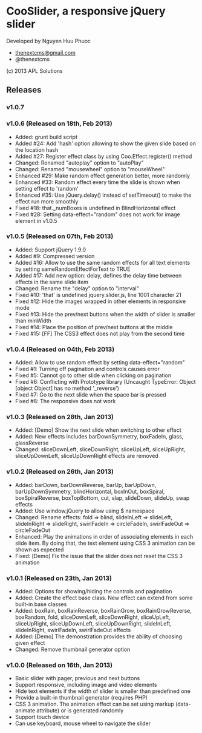 # CooSlider, a responsive jQuery slider #

Developed by Nguyen Huu Phuoc
* thenextcms@gmail.com
* @thenextcms

(c) 2013 APL Solutions

## Releases ##

### v1.0.7 ###

### v1.0.6 (Released on 18th, Feb 2013) ###
- Added: grunt build script
- Added #24: Add 'hash' option allowing to show the given slide based on the location hash
- Added #27: Register effect class by using Coo.Effect.register() method
- Changed: Renamed "autoplay" option to "autoPlay"
- Changed: Renamed "mousewheel" option to "mouseWheel"
- Enhanced #29: Make random effect generation better, more randomly
- Enhanced #33: Random effect every time the slide is shown when setting effect to 'random'
- Enhanced #35: Use jQuery.delay() instead of setTimeout() to make the effect run more smoothly
- Fixed #18: that._numBoxes is undefined in BlindHorizontal effect
- Fixed #28: Setting data-effect="random" does not work for image element in v1.0.5

### v1.0.5 (Released on 07th, Feb 2013) ###
- Added: Support jQuery 1.9.0
- Added #9: Compressed version
- Added #16: Allow to use the same random effects for all text elements by setting sameRandomEffectForText to TRUE
- Added #17: Add new option: delay, defines the delay time between effects in the same slide item
- Changed: Rename the "delay" option to "interval"
- Fixed #10: 'that' is undefined  jquery.slider.js, line 1001 character 21
- Fixed #12: Hide the images wrapped in other elements in responsive mode
- Fixed #13: Hide the prev/next buttons when the width of slider is smaller than minWidth
- Fixed #14: Place the position of prev/next buttons at the middle
- Fixed #15: [FF] The CSS3 effect does not play from the second time

### v1.0.4 (Released on 04th, Feb 2013) ###
- Added: Allow to use random effect by setting data-effect="random"
- Fixed #1: Turning off pagination and controls causes error
- Fixed #5: Cannot go to other slide when clicking on pagination
- Fixed #6: Conflicting with Prototype library (Uncaught TypeError: Object [object Object] has no method '_reverse')
- Fixed #7: Go to the next slide when the space bar is pressed
- Fixed #8: The responsive does not work

### v1.0.3 (Released on 28th, Jan 2013) ###
- Added: [Demo] Show the next slide when switching to other effect
- Added: New effects includes barDownSymmetry, boxFadeIn, glass, glassReverse
- Changed: sliceDownLeft, sliceDownRight, sliceUpLeft, sliceUpRight, sliceUpDownLeft, sliceUpDownRight effects are removed

### v1.0.2 (Released on 26th, Jan 2013) ###
- Added: barDown, barDownReverse, barUp, barUpDown, barUpDownSymmetry, blindHorizontal, boxInOut, boxSpiral,
boxSpiralReverse, boxTopBottom, cut, slap, slideDown, slideUp, swap effects
- Added: Use window.jQuery to allow using $ namespace
- Changed: Rename effects: fold => blind, slideInLeft => slideLeft, slideInRight => slideRight, swirlFadeIn => circleFadeIn, swirlFadeOut => circleFadeOut
- Enhanced: Play the animations in order of associating elements in each slide item. By doing that, the text element using CSS 3 animation can be shown as expected
- Fixed: [Demo] Fix the issue that the slider does not reset the CSS 3 animation

### v1.0.1 (Released on 23th, Jan 2013) ###
- Added: Options for showing/hiding the controls and pagination
- Added: Create the effect base class. New effect can extend from some built-in base classes
- Added: boxRain, boxRainReverse, boxRainGrow, boxRainGrowReverse, boxRandom, fold, sliceDownLeft,
sliceDownRight, sliceUpLeft, sliceUpRight, sliceUpDownLeft, sliceUpDownRight, slideInLeft, slideInRight, swirlFadeIn,
swirlFadeOut effects
- Added: [Demo] The demonstration provides the ability of choosing given effect
- Changed: Remove thumbnail generator option

### v1.0.0 (Released on 16th, Jan 2013) ###
- Basic slider with pager, previous and next buttons
- Support responsive, including image and video elements
- Hide text elements if the width of slider is smaller than predefined one
- Provide a built-in thumbnail generator (requires PHP)
- CSS 3 animation. The animation effect can be set using markup (data-animate attribute) or is generated randomly
- Support touch device
- Can use keyboard, mouse wheel to navigate the slider